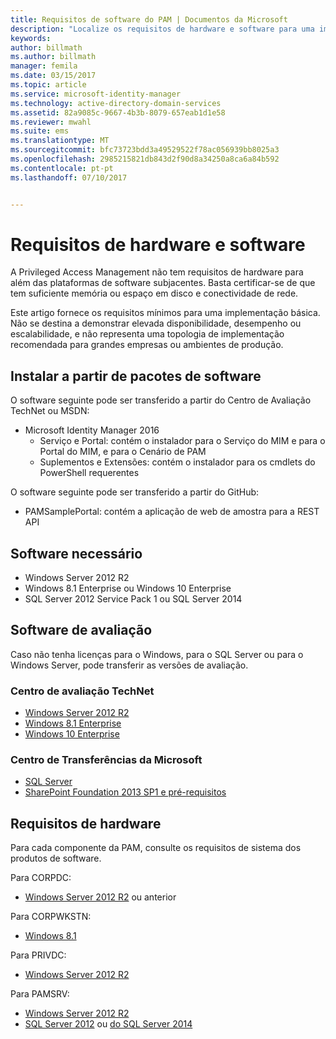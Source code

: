 ```yaml
---
title: Requisitos de software do PAM | Documentos da Microsoft
description: "Localize os requisitos de hardware e software para uma implementação de Privileged Access Management com êxito"
keywords: 
author: billmath
ms.author: billmath
manager: femila
ms.date: 03/15/2017
ms.topic: article
ms.service: microsoft-identity-manager
ms.technology: active-directory-domain-services
ms.assetid: 82a9085c-9667-4b3b-8079-657eab1d1e58
ms.reviewer: mwahl
ms.suite: ems
ms.translationtype: MT
ms.sourcegitcommit: bfc73723bdd3a49529522f78ac056939bb8025a3
ms.openlocfilehash: 2985215821db843d2f90d8a34250a8ca6a84b592
ms.contentlocale: pt-pt
ms.lasthandoff: 07/10/2017


---
```


# Requisitos de hardware e software
<a id="hardware-and-software-requirements" class="xliff"></a>

A Privileged Access Management não tem requisitos de hardware para além das plataformas de software subjacentes. Basta certificar-se de que tem suficiente memória ou espaço em disco e conectividade de rede.

Este artigo fornece os requisitos mínimos para uma implementação básica. Não se destina a demonstrar elevada disponibilidade, desempenho ou escalabilidade, e não representa uma topologia de implementação recomendada para grandes empresas ou ambientes de produção.

## Instalar a partir de pacotes de software
<a id="installing-from-software-packages" class="xliff"></a>

O software seguinte pode ser transferido a partir do Centro de Avaliação TechNet ou MSDN:  
- Microsoft Identity Manager 2016
  - Serviço e Portal: contém o instalador para o Serviço do MIM e para o Portal do MIM, e para o Cenário de PAM
  - Suplementos e Extensões: contém o instalador para os cmdlets do PowerShell requerentes

O software seguinte pode ser transferido a partir do GitHub:  
- PAMSamplePortal: contém a aplicação de web de amostra para a REST API

## Software necessário
<a id="required-software" class="xliff"></a>

- Windows Server 2012 R2  
- Windows 8.1 Enterprise ou Windows 10 Enterprise  
- SQL Server 2012 Service Pack 1 ou SQL Server 2014  

## Software de avaliação
<a id="evaluation-software" class="xliff"></a>

Caso não tenha licenças para o Windows, para o SQL Server ou para o Windows Server, pode transferir as versões de avaliação.

### Centro de avaliação TechNet
<a id="technet-evaluation-center" class="xliff"></a>

- [Windows Server 2012 R2](https://www.microsoft.com/evalcenter/evaluate-windows-server-2012-r2)  
- [Windows 8.1 Enterprise](https://www.microsoft.com/evalcenter/evaluate-windows-8-1-enterprise)  
- [Windows 10 Enterprise](https://www.microsoft.com/evalcenter/evaluate-windows-10-enterprise)  

### Centro de Transferências da Microsoft
<a id="microsoft-download-center" class="xliff"></a>

- [SQL Server](https://www.microsoft.com/download/details.aspx?id=29066)  
- [SharePoint Foundation 2013 SP1 e pré-requisitos](https://www.microsoft.com/download/details.aspx?id=42039)

## Requisitos de hardware
<a id="hardware-requirements" class="xliff"></a>

Para cada componente da PAM, consulte os requisitos de sistema dos produtos de software.

Para CORPDC:  
- [Windows Server 2012 R2](https://technet.microsoft.com/library/dn303418.aspx) ou anterior

Para CORPWKSTN:  
- [Windows 8.1](http://windows.microsoft.com/windows-8/system-requirements)

Para PRIVDC:  
- [Windows Server 2012 R2](https://technet.microsoft.com/library/dn303418.aspx)

Para PAMSRV:
- [Windows Server 2012 R2](https://technet.microsoft.com/library/dn303418.aspx)  
- [SQL Server 2012](https://msdn.microsoft.com/library/ms143506(sql.110).aspx) ou [do SQL Server 2014](https://msdn.microsoft.com/en-us/library/ms143506(v=sql.120).aspx)

